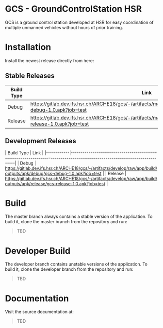 GCS - GroundControlStation HSR
==============================

GCS is a ground control station developed at HSR for easy coordination of multiple unmanned vehicles without hours of prior training.

# Installation

Install the newest release directly from here:

## Stable Releases

| Build Type | Link                                                                                                                        |
|------------|-----------------------------------------------------------------------------------------------------------------------------|
| Debug      | https://gitlab.dev.ifs.hsr.ch/ARCHE18/gcs/-/artifacts/master/raw/app/build/outputs/apk/debug/gcs-debug-1.0.apk?job=test     |
| Release    | https://gitlab.dev.ifs.hsr.ch/ARCHE18/gcs/-/artifacts/master/raw/app/build/outputs/apk/release/gcs-release-1.0.apk?job=test |

## Development Releases

| Build Type | Link                                                                                                                         |
|------------|------------------------------------------------------------------=-----------------------------------------------------------|
| Debug      | https://gitlab.dev.ifs.hsr.ch/ARCHE18/gcs/-/artifacts/develop/raw/app/build/outputs/apk/debug/gcs-debug-1.0.apk?job=test     |
| Release    | https://gitlab.dev.ifs.hsr.ch/ARCHE18/gcs/-/artifacts/develop/raw/app/build/outputs/apk/release/gcs-release-1.0.apk?job=test |

# Build

The master branch always contains a stable version of the application. To build it, clone the master branch from the repository and run:
> TBD

# Developer Build

The developer branch contains unstable versions of the application. To build it, clone the developer branch from the repository and run:
> TBD

# Documentation

Visit the source documentation at:
> TBD
